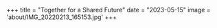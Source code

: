 +++
title = "Together for a Shared Future"
date = "2023-05-15"
image = 'about/IMG_20220213_165153.jpg'
+++

